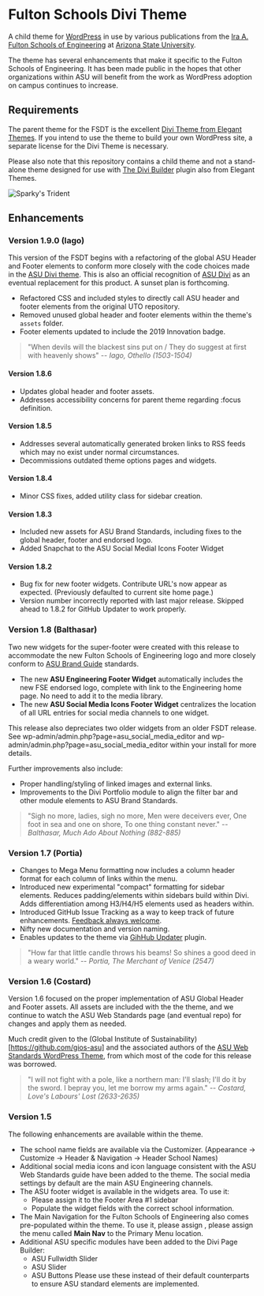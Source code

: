 # Fulton Schools Divi Theme #

A child theme for [WordPress](http://wordpress.org) in use by various publications from the [Ira A. Fulton Schools of Engineering](http://engineering.asu.edu) at [Arizona State University](http://asu.edu). 

The theme has several enhancements that make it specific to the Fulton Schools of Engineering. It has been made public in the hopes that other organizations within ASU will benefit from the work as WordPress adoption on campus continues to increase.

## Requirements ##

The parent theme for the FSDT is the excellent [Divi Theme from Elegant Themes](http://www.elegantthemes.com/gallery/divi/). If you intend to use the theme to build your own WordPress site, a separate license for the Divi Theme is necessary. 

Please also note that this repository contains a child theme and not a stand-alone theme designed for use with [The Divi Builder](http://www.elegantthemes.com/plugins/divi-builder/) plugin also from Elegant Themes. 

![Sparky's Trident](https://brandguide.asu.edu/sites/default/files/styles/panopoly_image_original/public/asu_brandhq_images_master_pitchfork_0.png?itok=CdnAzLZW)

## Enhancements ##

### Version 1.9.0 (Iago) ###
This version of the FSDT begins with a refactoring of the global ASU Header and Footer elements to conform more closely with the code choices made in the [ASU Divi theme](https://github.com/asuengineering/asu-divi). This is also an official recognition of [ASU Divi](https://github.com/asuengineering/asu-divi) as an eventual replacement for this product. A sunset plan is forthcoming.

* Refactored CSS and included styles to directly call ASU header and footer elements from the original UTO repository.
* Removed unused global header and footer elements within the theme's `assets` folder.
* Footer elements updated to include the 2019 Innovation badge.

> "When devils will the blackest sins put on / They do suggest at first with heavenly shows"
-- *Iago, Othello (1503-1504)*

#### Version 1.8.6 ####

* Updates global header and footer assets.
* Addresses accessibility concerns for parent theme regarding :focus definition.

#### Version 1.8.5 ####

* Addresses several automatically generated broken links to RSS feeds which may no exist under normal circumstances.
* Decommissions outdated theme options pages and widgets.

#### Version 1.8.4 ####

* Minor CSS fixes, added utility class for sidebar creation. 

#### Version 1.8.3 ####

* Included new assets for ASU Brand Standards, including fixes to the global header, footer and endorsed logo. 
* Added Snapchat to the ASU Social Medial Icons Footer Widget

#### Version 1.8.2 ####

* Bug fix for new footer widgets. Contribute URL's now appear as expected. (Previously defaulted to current site home page.)
* Version number incorrectly reported with last major release. Skipped ahead to 1.8.2 for GitHub Updater to work properly.

### Version 1.8 (Balthasar) ###

Two new widgets for the super-footer were created with this release to accommodate the new Fulton Schools of Engineering logo and more closely conform to [ASU Brand Guide](https://brandguide.asu.edu/web-standards/enterprise/super-footer) standards.

* The new **ASU Engineering Footer Widget** automatically includes the new FSE endorsed logo, complete with link to the Engineering home page. No need to add it to the media library.
* The new **ASU Social Media Icons Footer Widget** centralizes the location of all URL entries for social media channels to one widget.

This release also depreciates two older widgets from an older FSDT release. See wp-admin/admin.php?page=asu_social_media_editor and wp-admin/admin.php?page=asu_social_media_editor within your install for more details.

Further improvements also include:

* Proper handling/styling of linked images and external links. 
* Improvements to the Divi Portfolio module to align the filter bar and other module elements to ASU Brand Standards.

> "Sigh no more, ladies, sigh no more, Men were deceivers ever, One foot in sea and one on shore, To one thing constant never."
-- *Balthasar, Much Ado About Nothing (882-885)*

### Version 1.7 (Portia) ###

* Changes to Mega Menu formatting now includes a column header format for each column of links within the menu.
* Introduced new experimental "compact" formatting for sidebar elements. Reduces padding/elements within sidebars build within Divi. Adds differentiation among H3/H4/H5 elements used as headers within.
* Introduced GitHub Issue Tracking as a way to keep track of future enhancements. [Feedback always welcome](https://github.com/fsoe-asu/fultonSchoolsDiviTheme/issues).
* Nifty new documentation and version naming.
* Enables updates to the theme via [GihHub Updater](https://github.com/afragen/github-updater) plugin.

> "How far that little candle throws his beams! So shines a good deed in a weary world."
-- *Portia, The Merchant of Venice (2547)*

### Version 1.6 (Costard) ###

Version 1.6 focused on the proper implementation of ASU Global Header and Footer assets. All assets are included with the the theme, and we continue to watch the ASU Web Standards page (and eventual repo) for changes and apply them as needed.

Much credit given to the (Global Institute of Sustainability)[https://github.com/gios-asu] and the associated authors of the [ASU Web Standards WordPress Theme](https://github.com/gios-asu/ASU-Web-Standards-Wordpress-Theme), from which most of the code for this release was borrowed.

> "I will not fight with a pole, like a northern man: 
I'll slash; I'll do it by the sword. I bepray you, 
let me borrow my arms again."
-- *Costard, Love's Labours' Lost (2633-2635)*

### Version 1.5 ###

The following enhancements are available within the theme.
* The school name fields are available via the Customizer. (Appearance -> Customize -> Header & Navigation -> Header School Names)
* Additional social media icons and icon language consistent with the ASU Web Standards guide have been added to the theme. The social media settings by default are the main ASU Engineering channels.
* The ASU footer widget is available in the widgets area. To use it:
  * Please assign it to the Footer Area #1 sidebar 
  * Populate the widget fields with the correct school information.
* The Main Navigation for the Fulton Schools of Engineering also comes pre-populated within the theme. To use it, please assign , please assign the menu called **Main Nav** to the Primary Menu location.
* Additional ASU specific modules have been added to the Divi Page Builder:
  * ASU Fullwidth Slider
  * ASU Slider
  * ASU Buttons
Please use these instead of their default counterparts to ensure ASU standard elements are implemented.

